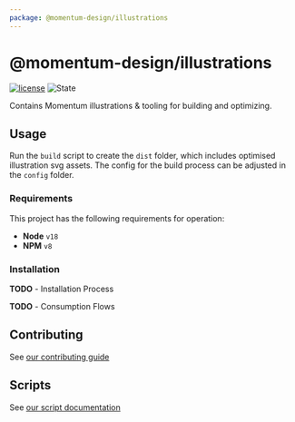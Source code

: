 ```yaml
---
package: @momentum-design/illustrations
---
```


# @momentum-design/illustrations

[![license](https://img.shields.io/badge/License-MIT-blueviolet?style=flat-square)](https://github.com/momentum-design/momentum-design/blob/design-token-updates/LICENSE)
![State](https://img.shields.io/badge/State-Alpha-blue?style=flat-square)

Contains Momentum illustrations & tooling for building and optimizing.

## Usage

Run the `build` script to create the `dist` folder, which includes optimised illustration svg assets. The config for the build process can be adjusted in the `config` folder.

### Requirements

This project has the following requirements for operation:

* **Node** `v18`
* **NPM** `v8`

### Installation

**TODO** - Installation Process


**TODO** - Consumption Flows


## Contributing

See [our contributing guide](./CONTRIBUTING.md)

## Scripts

See [our script documentation](./SCRIPTS.md)
